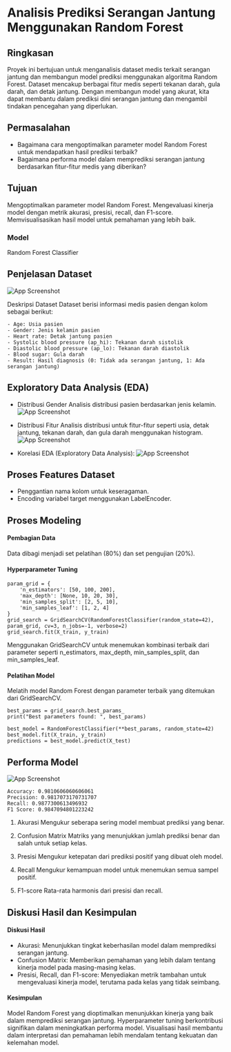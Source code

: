 # Analisis Prediksi Serangan Jantung Menggunakan Random Forest

## Ringkasan

Proyek ini bertujuan untuk menganalisis dataset medis terkait serangan jantung dan membangun model prediksi menggunakan algoritma Random Forest. Dataset mencakup berbagai fitur medis seperti tekanan darah, gula darah, dan detak jantung. Dengan membangun model yang akurat, kita dapat membantu dalam prediksi dini serangan jantung dan mengambil tindakan pencegahan yang diperlukan.

## Permasalahan

- Bagaimana cara mengoptimalkan parameter model Random Forest untuk mendapatkan hasil prediksi terbaik?
- Bagaimana performa model dalam memprediksi serangan jantung berdasarkan fitur-fitur medis yang diberikan?

## Tujuan

Mengoptimalkan parameter model Random Forest.
Mengevaluasi kinerja model dengan metrik akurasi, presisi, recall, dan F1-score.
Memvisualisasikan hasil model untuk pemahaman yang lebih baik.

### Model

Random Forest Classifier

## Penjelasan Dataset

![App Screenshot](./img/image.png)

Deskripsi Dataset
Dataset berisi informasi medis pasien dengan kolom sebagai berikut:

    - Age: Usia pasien
    - Gender: Jenis kelamin pasien
    - Heart rate: Detak jantung pasien
    - Systolic blood pressure (ap_hi): Tekanan darah sistolik
    - Diastolic blood pressure (ap_lo): Tekanan darah diastolik
    - Blood sugar: Gula darah
    - Result: Hasil diagnosis (0: Tidak ada serangan jantung, 1: Ada serangan jantung)

## Exploratory Data Analysis (EDA)

- Distribusi Gender
  Analisis distribusi pasien berdasarkan jenis kelamin.
  ![App Screenshot](./img/gender.png)

- Distribusi Fitur
  Analisis distribusi untuk fitur-fitur seperti usia, detak jantung, tekanan darah, dan gula darah menggunakan histogram.
  ![App Screenshot](./img/fitur.png)

- Korelasi
  EDA (Exploratory Data Analysis):
  ![App Screenshot](./img/korelasi.png)

## Proses Features Dataset

- Penggantian nama kolom untuk keseragaman.
- Encoding variabel target menggunakan LabelEncoder.

## Proses Modeling

#### Pembagian Data

Data dibagi menjadi set pelatihan (80%) dan set pengujian (20%).

#### Hyperparameter Tuning

    param_grid = {
        'n_estimators': [50, 100, 200],
        'max_depth': [None, 10, 20, 30],
        'min_samples_split': [2, 5, 10],
        'min_samples_leaf': [1, 2, 4]
    }
    grid_search = GridSearchCV(RandomForestClassifier(random_state=42), param_grid, cv=3, n_jobs=-1, verbose=2)
    grid_search.fit(X_train, y_train)

Menggunakan GridSearchCV untuk menemukan kombinasi terbaik dari parameter seperti n_estimators, max_depth, min_samples_split, dan min_samples_leaf.

#### Pelatihan Model

Melatih model Random Forest dengan parameter terbaik yang ditemukan dari GridSearchCV.

    best_params = grid_search.best_params_
    print("Best parameters found: ", best_params)

    best_model = RandomForestClassifier(**best_params, random_state=42)
    best_model.fit(X_train, y_train)
    predictions = best_model.predict(X_test)

## Performa Model

![App Screenshot](./img/matrix.png)

    Accuracy: 0.9810606060606061
    Precision: 0.9817073170731707
    Recall: 0.9877300613496932
    F1 Score: 0.9847094801223242

1. Akurasi
   Mengukur seberapa sering model membuat prediksi yang benar.

2. Confusion Matrix
   Matriks yang menunjukkan jumlah prediksi benar dan salah untuk setiap kelas.

3. Presisi
   Mengukur ketepatan dari prediksi positif yang dibuat oleh model.

4. Recall
   Mengukur kemampuan model untuk menemukan semua sampel positif.

5. F1-score
   Rata-rata harmonis dari presisi dan recall.

## Diskusi Hasil dan Kesimpulan

#### Diskusi Hasil

- Akurasi: Menunjukkan tingkat keberhasilan model dalam memprediksi serangan jantung.
- Confusion Matrix: Memberikan pemahaman yang lebih dalam tentang kinerja model pada masing-masing kelas.
- Presisi, Recall, dan F1-score: Menyediakan metrik tambahan untuk mengevaluasi kinerja model, terutama pada kelas yang tidak seimbang.

#### Kesimpulan

Model Random Forest yang dioptimalkan menunjukkan kinerja yang baik dalam memprediksi serangan jantung.
Hyperparameter tuning berkontribusi signifikan dalam meningkatkan performa model.
Visualisasi hasil membantu dalam interpretasi dan pemahaman lebih mendalam tentang kekuatan dan kelemahan model.
